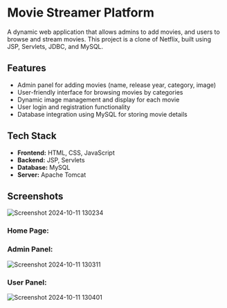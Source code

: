 # Movie Streamer Platform

A dynamic web application that allows admins to add movies, and users to browse and stream movies. This project is a clone of Netflix, built using JSP, Servlets, JDBC, and MySQL.

## Features

- Admin panel for adding movies (name, release year, category, image)
- User-friendly interface for browsing movies by categories
- Dynamic image management and display for each movie
- User login and registration functionality
- Database integration using MySQL for storing movie details

## Tech Stack

- **Frontend:** HTML, CSS, JavaScript
- **Backend:** JSP, Servlets
- **Database:** MySQL
- **Server:** Apache Tomcat

## Screenshots
![Screenshot 2024-10-11 130234](https://github.com/user-attachments/assets/aba76faa-d38f-4918-af80-b47fb81be8b2)

### Home Page:

### Admin Panel:
![Screenshot 2024-10-11 130311](https://github.com/user-attachments/assets/f01a9601-0a0f-4148-8289-16f951ba1f9e)

### User Panel:
![Screenshot 2024-10-11 130401](https://github.com/user-attachments/assets/8744be5d-01b3-4d3a-8dbb-33fd35a3a8e9)


